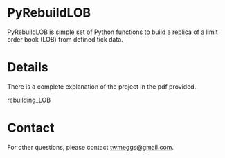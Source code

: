 PyRebuildLOB
=======

PyRebuildLOB is simple set of Python functions to build a replica of a limit
order book (LOB) from defined tick data.


Details
==========

There is a complete explanation of the project in the pdf provided.

rebuilding_LOB

Contact
=======

For other questions, please contact <twmeggs@gmail.com>.